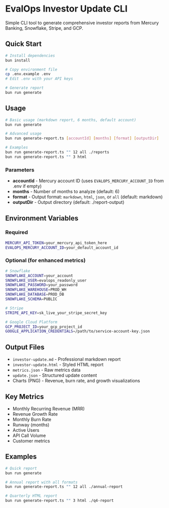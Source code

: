 # EvalOps Investor Update CLI

Simple CLI tool to generate comprehensive investor reports from Mercury Banking, Snowflake, Stripe, and GCP.

## Quick Start

```bash
# Install dependencies
bun install

# Copy environment file
cp .env.example .env
# Edit .env with your API keys

# Generate report
bun run generate
```

## Usage

```bash
# Basic usage (markdown report, 6 months, default account)
bun run generate

# Advanced usage
bun run generate-report.ts [accountId] [months] [format] [outputDir]

# Examples
bun run generate-report.ts "" 12 all ./reports
bun run generate-report.ts "" 3 html
```

### Parameters
- **accountId** - Mercury account ID (uses `EVALOPS_MERCURY_ACCOUNT_ID` from .env if empty)
- **months** - Number of months to analyze (default: 6)
- **format** - Output format: `markdown`, `html`, `json`, or `all` (default: markdown)
- **outputDir** - Output directory (default: ./report-output)

## Environment Variables

### Required
```bash
MERCURY_API_TOKEN=your_mercury_api_token_here
EVALOPS_MERCURY_ACCOUNT_ID=your_default_account_id
```

### Optional (for enhanced metrics)
```bash
# Snowflake
SNOWFLAKE_ACCOUNT=your_account
SNOWFLAKE_USER=evalops_readonly_user
SNOWFLAKE_PASSWORD=your_password
SNOWFLAKE_WAREHOUSE=PROD_WH
SNOWFLAKE_DATABASE=PROD_DB
SNOWFLAKE_SCHEMA=PUBLIC

# Stripe
STRIPE_API_KEY=sk_live_your_stripe_secret_key

# Google Cloud Platform
GCP_PROJECT_ID=your_gcp_project_id
GOOGLE_APPLICATION_CREDENTIALS=/path/to/service-account-key.json
```

## Output Files

- `investor-update.md` - Professional markdown report
- `investor-update.html` - Styled HTML report
- `metrics.json` - Raw metrics data
- `update.json` - Structured update content
- Charts (PNG) - Revenue, burn rate, and growth visualizations

## Key Metrics

- Monthly Recurring Revenue (MRR)
- Revenue Growth Rate
- Monthly Burn Rate
- Runway (months)
- Active Users
- API Call Volume
- Customer metrics

## Examples

```bash
# Quick report
bun run generate

# Annual report with all formats
bun run generate-report.ts "" 12 all ./annual-report

# Quarterly HTML report
bun run generate-report.ts "" 3 html ./q4-report
```